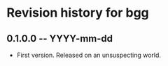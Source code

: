 # Revision history for bgg

## 0.1.0.0 -- YYYY-mm-dd

* First version. Released on an unsuspecting world.
